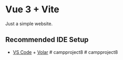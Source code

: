 # Vue 3 + Vite

Just a simple website.
## Recommended IDE Setup

- [VS Code](https://code.visualstudio.com/) + [Volar](https://marketplace.visualstudio.com/items?itemName=Vue.volar)
#   c a m p p r o j e c t 8 
 
 #   c a m p p r o j e c t 8 
 
 
